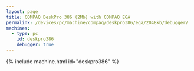 ```yaml
---
layout: page
title: COMPAQ DeskPro 386 (2Mb) with COMPAQ EGA
permalink: /devices/pc/machine/compaq/deskpro386/ega/2048kb/debugger/
machines:
  - type: pc
    id: deskpro386
    debugger: true
---
```


{% include machine.html id="deskpro386" %}
